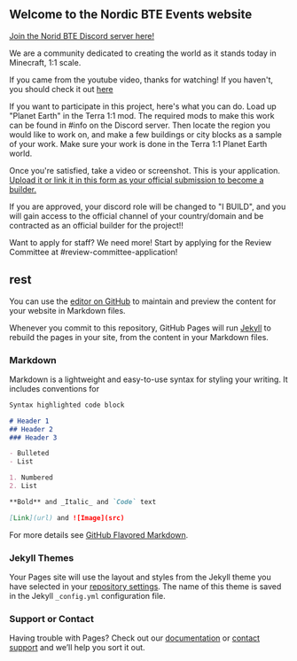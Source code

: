## Welcome to the Nordic BTE Events website

[Join the Norid BTE Discord server here!](https://discord.gg/vMzDkJa)

We are a community dedicated to creating the world as it stands today in Minecraft, 1:1 scale.

If you came from the youtube video, thanks for watching! If you haven't, you should check it out [here](https://www.youtube.com/watch?v=8_bW3ab8YAk)

If you want to participate in this project, here's what you can do. Load up "Planet Earth" in the Terra 1:1 mod. The required mods to make this work can be found in #info on the Discord server. Then locate the region you would like to work on, and make a few buildings or city blocks as a sample of your work. Make sure your work is done in the Terra 1:1 Planet Earth world. 

Once you're satisfied, take a video or screenshot. This is your application. [Upload it or link it in this form as your official submission to become a builder.](https://forms.gle/kiYH7NoHgenuDpva8)

If you are approved, your discord role will be changed to "I BUILD", and you will gain access to the official channel of your country/domain and be contracted as an official builder for the project!!

Want to apply for staff? We need more! Start by applying for the Review Committee at #review-committee-application!

## rest

You can use the [editor on GitHub](https://github.com/millennIumAMbiguity/Nordic-BTE-Events/edit/master/README.md) to maintain and preview the content for your website in Markdown files.

Whenever you commit to this repository, GitHub Pages will run [Jekyll](https://jekyllrb.com/) to rebuild the pages in your site, from the content in your Markdown files.

### Markdown

Markdown is a lightweight and easy-to-use syntax for styling your writing. It includes conventions for

```markdown
Syntax highlighted code block

# Header 1
## Header 2
### Header 3

- Bulleted
- List

1. Numbered
2. List

**Bold** and _Italic_ and `Code` text

[Link](url) and ![Image](src)
```

For more details see [GitHub Flavored Markdown](https://guides.github.com/features/mastering-markdown/).

### Jekyll Themes

Your Pages site will use the layout and styles from the Jekyll theme you have selected in your [repository settings](https://github.com/millennIumAMbiguity/Nordic-BTE-Events/settings). The name of this theme is saved in the Jekyll `_config.yml` configuration file.

### Support or Contact

Having trouble with Pages? Check out our [documentation](https://help.github.com/categories/github-pages-basics/) or [contact support](https://github.com/contact) and we’ll help you sort it out.
